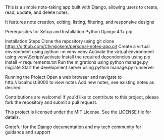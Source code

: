 This is a simple note-taking app built with Django, allowing users to create, read, update, and delete notes.

It features note creation, editing, listing, filtering, and responsive designs 

Prerequisites for Setup and Installation
Python
Django 4.1+
pip

Installation Steps
Clone the repository using git clone https://github.com/Chimjiokem/personal-notes-app.git
Create a virtual environment using python -m venv venv
Activate the virtual environment using venv\Scripts\activate 
Install the required dependencies using pip install -r requirements.txt
Run the migrations using python manage.py migrate
Start the development server using python manage.py runserver

Running the Project
Open a web browser and navigate to http://localhost:8000 to view notes
Add new notes, see existing notes as desired

Contributions are welcome! If you'd like to contribute to this project, please fork the repository and submit a pull request.


This project is licensed under the MIT License. See the LICENSE file for details.

Grateful for the Django documentation and my tech community for guidance and support